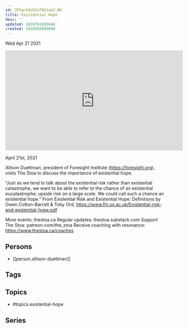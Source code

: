 ```yaml
---
id: JP5qckXVG2cFN53xGJ-Bh
title: Existential Hope
desc: ''
updated: 1639762693846
created: 1618956000000
---
```





Wed Apr 21 2021

<iframe width="560" height="315" src="https://www.youtube.com/embed/zDwlkuDxCDQ" title="Existential Hope w/ Allison Duettman" frameborder="0" allow="accelerometer; autoplay; clipboard-write; encrypted-media; gyroscope; picture-in-picture" allowfullscreen ></iframe>

April 21st, 2021

Allison Duettman, president of Foresight Institute (https://foresight.org), visits The Stoa to discuss the importance of existential hope.

“Just as we tend to talk about the existential risk rather than existential catastrophe, we want to be able to refer to the chance of an existential eucatastrophe; upside risk on a large scale. We could call such a chance an existential hope.” From Existential Risk and Existential Hope: Definitions by Owen Cotton-Barratt & Toby Ord, https://www.fhi.ox.ac.uk/Existential-risk-and-existential-hope.pdf

More events: thestoa.ca
Regular updates: thestoa.substack.com
Support The Stoa: patreon.com/the_stoa
Receive coaching with resonance: https://www.thestoa.ca/coaches

## Persons

- [[person.allison-duettman]]

## Tags



## Topics

- #topics.existential-hope

## Series



